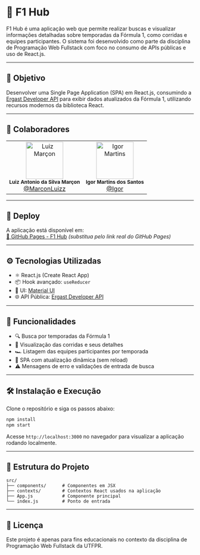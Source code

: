 # 🏁 F1 Hub
F1 Hub é uma aplicação web que permite realizar buscas e visualizar informações detalhadas sobre temporadas da Fórmula 1, como corridas e equipes participantes. O sistema foi desenvolvido como parte da disciplina de Programação Web Fullstack com foco no consumo de APIs públicas e uso de React.js.

---

## 📌 Objetivo
Desenvolver uma Single Page Application (SPA) em React.js, consumindo a [Ergast Developer API](https://ergast.com/mrd/) para exibir dados atualizados da Fórmula 1, utilizando recursos modernos da biblioteca React.

---

## 🤝 Colaboradores
<table> <tr> <td align="center"> <img src="https://github.com/MarconLuizz.png" width="100px;" alt="Luiz Marçon"/><br /> <sub><b>Luiz Antonio da Silva Marçon</b></sub><br /> <a href="https://github.com/MarconLuizz" target="_blank">@MarconLuizz</a> </td> <td align="center"> <img src="https://github.com/IgorMartins04.png" width="100px;" alt="Igor Martins"/><br /> <sub><b>Igor Martins dos Santos</b></sub><br /> <a href="https://github.com/SEU-USUARIO-IGOR" target="_blank">@Igor</a> </td> </tr> </table>

---

## 🚀 Deploy
A aplicação está disponível em:  
[🔗 GitHub Pages - F1 Hub](#) *(substitua pelo link real do GitHub Pages)*

---

## ⚙️ Tecnologias Utilizadas
- ⚛️ React.js (Create React App)
- 📦 Hook avançado: `useReducer`
- 🎨 UI: [Material UI](https://mui.com/)
- 🌐 API Pública: [Ergast Developer API](https://ergast.com/mrd/)

---

## 🧠 Funcionalidades
- 🔍 Busca por temporadas da Fórmula 1
- 📅 Visualização das corridas e seus detalhes
- 🏎️ Listagem das equipes participantes por temporada
- 🔄 SPA com atualização dinâmica (sem reload)
- ⚠️ Mensagens de erro e validações de entrada de busca

---

## 🛠️ Instalação e Execução
Clone o repositório e siga os passos abaixo:

```bash
npm install
npm start
```

Acesse `http://localhost:3000` no navegador para visualizar a aplicação rodando localmente.

---

## 📁 Estrutura do Projeto
```
src/
├── components/      # Componentes em JSX
├── contexts/        # Contextos React usados na aplicação
├── App.js           # Componente principal
└── index.js         # Ponto de entrada
```

---

## 📄 Licença

Este projeto é apenas para fins educacionais no contexto da disciplina de Programação Web Fullstack da UTFPR.
